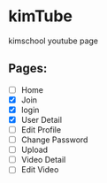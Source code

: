 # kimTube

kimschool youtube page


## Pages:

- [ ] Home
- [x] Join
- [x] login
- [x] User Detail
- [ ] Edit Profile
- [ ] Change Password
- [ ] Upload
- [ ] Video Detail
- [ ] Edit Video